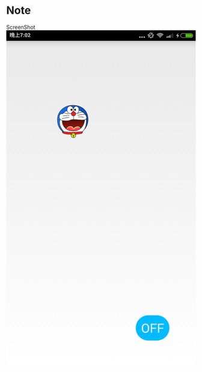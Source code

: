 # Note

ScreenShot
![image](https://github.com/fuyxuan/Alert/blob/master/screenshots/Screenshot.png)
